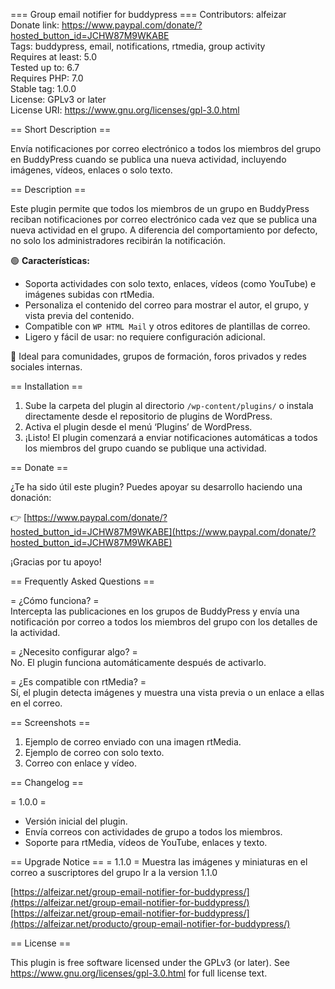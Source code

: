 === Group email notifier for buddypress ===
Contributors: alfeizar  
Donate link: https://www.paypal.com/donate/?hosted_button_id=JCHW87M9WKABE  
Tags: buddypress, email, notifications, rtmedia, group activity  
Requires at least: 5.0  
Tested up to: 6.7  
Requires PHP: 7.0  
Stable tag: 1.0.0  
License: GPLv3 or later  
License URI: https://www.gnu.org/licenses/gpl-3.0.html  

== Short Description ==

Envía notificaciones por correo electrónico a todos los miembros del grupo en BuddyPress cuando se publica una nueva actividad, incluyendo imágenes, vídeos, enlaces o solo texto.

== Description ==

Este plugin permite que todos los miembros de un grupo en BuddyPress reciban notificaciones por correo electrónico cada vez que se publica una nueva actividad en el grupo. A diferencia del comportamiento por defecto, no solo los administradores recibirán la notificación.

🟢 **Características:**
- Soporta actividades con solo texto, enlaces, vídeos (como YouTube) e imágenes subidas con rtMedia.
- Personaliza el contenido del correo para mostrar el autor, el grupo, y vista previa del contenido.
- Compatible con `WP HTML Mail` y otros editores de plantillas de correo.
- Ligero y fácil de usar: no requiere configuración adicional.

🧩 Ideal para comunidades, grupos de formación, foros privados y redes sociales internas.

== Installation ==

1. Sube la carpeta del plugin al directorio `/wp-content/plugins/` o instala directamente desde el repositorio de plugins de WordPress.
2. Activa el plugin desde el menú ‘Plugins’ de WordPress.
3. ¡Listo! El plugin comenzará a enviar notificaciones automáticas a todos los miembros del grupo cuando se publique una actividad.

== Donate ==

¿Te ha sido útil este plugin? Puedes apoyar su desarrollo haciendo una donación:

👉 [https://www.paypal.com/donate/?hosted_button_id=JCHW87M9WKABE](https://www.paypal.com/donate/?hosted_button_id=JCHW87M9WKABE)

¡Gracias por tu apoyo!

== Frequently Asked Questions ==

= ¿Cómo funciona? =  
Intercepta las publicaciones en los grupos de BuddyPress y envía una notificación por correo a todos los miembros del grupo con los detalles de la actividad.

= ¿Necesito configurar algo? =  
No. El plugin funciona automáticamente después de activarlo.

= ¿Es compatible con rtMedia? =  
Sí, el plugin detecta imágenes y muestra una vista previa o un enlace a ellas en el correo.

== Screenshots ==

1. Ejemplo de correo enviado con una imagen rtMedia.
2. Ejemplo de correo con solo texto.
3. Correo con enlace y vídeo.

== Changelog ==

= 1.0.0 =
* Versión inicial del plugin.
* Envía correos con actividades de grupo a todos los miembros.
* Soporte para rtMedia, vídeos de YouTube, enlaces y texto.

== Upgrade Notice ==
= 1.1.0 =
Muestra las imágenes y miniaturas en el correo a suscriptores del grupo
Ir a la version 1.1.0

[https://alfeizar.net/group-email-notifier-for-buddypress/](https://alfeizar.net/group-email-notifier-for-buddypress/)
[https://alfeizar.net/group-email-notifier-for-buddypress/](https://alfeizar.net/producto/group-email-notifier-for-buddypress/)

== License ==

This plugin is free software licensed under the GPLv3 (or later). See https://www.gnu.org/licenses/gpl-3.0.html for full license text.
